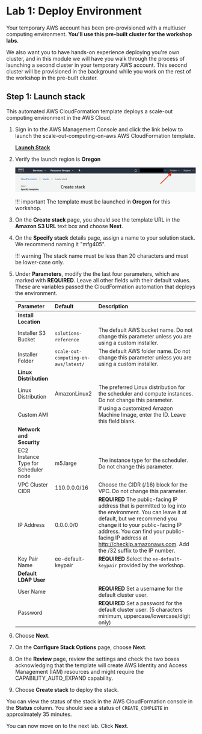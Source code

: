 # Lab 1: Deploy Environment

Your temporary AWS account has been pre-provisioned with a multiuser computing environment.  **You'll use this pre-built cluster for the workshop labs**.

We also want you to have hands-on experience deploying you're own cluster, and in this module we will have you walk through the process of launching a second cluster in your temporary AWS account.  This second cluster will be provisioned in the background while you work on the rest of the workshop in the pre-built cluster.

## Step 1: Launch stack

This automated AWS CloudFormation template deploys a scale-out computing environment in the AWS Cloud.

1. Sign in to the AWS Management Console and click the link below to launch the scale-out-computing-on-aws AWS CloudFormation template.

    [**Launch Stack**](https://console.aws.amazon.com/cloudformation/home?region=us-west-2#/stacks/new?&templateURL=https://s3.amazonaws.com/solutions-reference/scale-out-computing-on-aws/latest/scale-out-computing-on-aws.template)

1. Verify the launch region is **Oregon**

    ![](../imgs/verify-region.png)

    !!! important
        The template must be launched in **Oregon** for this workshop.

1. On the **Create stack** page, you should see the template URL in the **Amazon S3 URL** text box and choose **Next**.

1. On the **Specify stack** details page, assign a name to your solution stack.  We recommend naming it "mfg405".

    !!! warning
         The stack name must be less than 20 characters and must be lower-case only.

1. Under **Parameters**, modify the the last four parameters, which are marked with **REQUIRED**.  Leave all other fields with their default values.  These are variables passed the CloudFormation automation that deploys the environment.

    |Parameter|Default|Description
    ----------|-------|-----------
    |**Install Location**|
    |Installer S3 Bucket|`solutions-reference`|The default AWS bucket name. Do not change this parameter unless you are using a custom installer.
    |Installer Folder|`scale-out-computing-on-aws/latest/`|The default AWS folder name. Do not change this parameter unless you are using a custom installer.
    |**Linux Distribution**|
    |Linux Distribution|AmazonLinux2|The preferred Linux distribution for the scheduler and compute instances.  Do not change this parameter.
    |Custom AMI|<Optional input>|If using a customized Amazon Machine Image, enter the ID. Leave this field blank.
    |**Network and Security**|
    |EC2 Instance Type for Scheduler node|m5.large|The instance type for the scheduler.  Do not change this parameter.
    |VPC Cluster CIDR|110.0.0.0/16|Choose the CIDR (/16) block for the VPC. Do not change this parameter.
    |IP Address|0.0.0.0/0|**REQUIRED** The public-facing IP address that is permitted to log into the environment.  You can leave it at default, but we recommend you change it to your public-facing IP address. You can find your public-facing IP address at http://checkip.amazonaws.com.  Add the /32 suffix to the IP number. 
    |Key Pair Name|ee-default-keypair|**REQUIRED** Select the `ee-default-keypair` provided by the workshop.
    |**Default LDAP User**|
    |User Name|<Requires input>|**REQUIRED** Set a username for the default cluster user.
    |Password|<Requires input>|**REQUIRED** Set a password for the default cluster user. (5 characters minimum, uppercase/lowercase/digit only)

1. Choose **Next**.

1. On the **Configure Stack Options** page, choose **Next**.

1. On the **Review** page, review the settings and check the two boxes acknowledging that the template will create AWS Identity and Access Management (IAM) resources and might require the CAPABILITY_AUTO_EXPAND capability.

1. Choose **Create stack** to deploy the stack.

You can view the status of the stack in the AWS CloudFormation console in the **Status** column. You should see a status of `CREATE_COMPLETE` in approximately 35 minutes.

You can now move on to the next lab.  Click **Next**.
